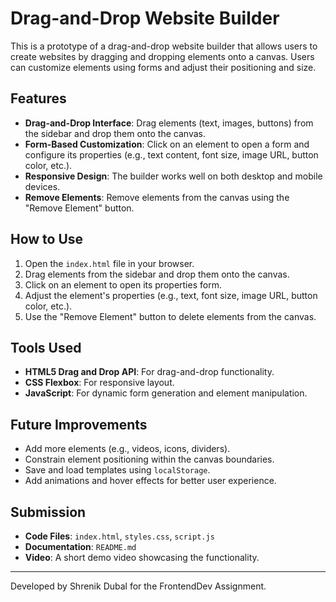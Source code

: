 # Drag-and-Drop Website Builder

This is a prototype of a drag-and-drop website builder that allows users to create websites by dragging and dropping elements onto a canvas. Users can customize elements using forms and adjust their positioning and size.

## Features

- **Drag-and-Drop Interface**: Drag elements (text, images, buttons) from the sidebar and drop them onto the canvas.
- **Form-Based Customization**: Click on an element to open a form and configure its properties (e.g., text content, font size, image URL, button color, etc.).
- **Responsive Design**: The builder works well on both desktop and mobile devices.
- **Remove Elements**: Remove elements from the canvas using the "Remove Element" button.

## How to Use

1. Open the `index.html` file in your browser.
2. Drag elements from the sidebar and drop them onto the canvas.
3. Click on an element to open its properties form.
4. Adjust the element's properties (e.g., text, font size, image URL, button color, etc.).
5. Use the "Remove Element" button to delete elements from the canvas.

## Tools Used

- **HTML5 Drag and Drop API**: For drag-and-drop functionality.
- **CSS Flexbox**: For responsive layout.
- **JavaScript**: For dynamic form generation and element manipulation.

## Future Improvements

- Add more elements (e.g., videos, icons, dividers).
- Constrain element positioning within the canvas boundaries.
- Save and load templates using `localStorage`.
- Add animations and hover effects for better user experience.

## Submission

- **Code Files**: `index.html`, `styles.css`, `script.js`
- **Documentation**: `README.md`
- **Video**: A short demo video showcasing the functionality.

---

Developed by Shrenik Dubal for the FrontendDev Assignment.
